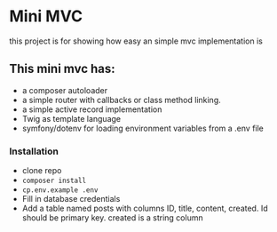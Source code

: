 # Mini MVC
this project is for showing how easy an simple mvc implementation is


## This mini mvc has:
* a composer autoloader
* a simple router with callbacks or class method linking.
* a simple active record implementation
* Twig as template language
* symfony/dotenv for loading environment variables from a .env file


### Installation
* clone repo
* `composer install`
* `cp.env.example .env`
* Fill in database credentials
* Add a table named posts with columns ID, title, content, created. Id should be primary key. created is a string column
